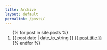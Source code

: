 ```yaml
---
title: Archive
layout: default
permalink: /posts/
---
```


<ol class="posts">
{% for post in site.posts %}
<li class="posts__item">
  <span class="posts__item__date">{{ post.date | date_to_string }}</span> <a class="posts__item__link" href="{{ post.url | prepend: site.baseurl }}">{{ post.title }}</a>
</li>
{% endfor %}
</ol>
